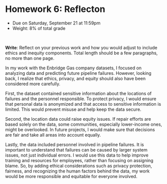 # Homework 6: Reflecton

- Due on Saturday, September 21 at 11:59pm
- Weight: 8% of total grade

<br>

**Write**: Reflect on your previous work and how you would adjust to include ethics and inequity components. Total length should be a few paragraphs, no more than one page.

In my work with the Enbridge Gas company datasets, I focused on analyzing data and predicting future pipeline failures. However, looking back, I realize that ethics, privacy, and equity should also have been considered more carefully.

First, the dataset contained sensitive information about the locations of failures and the personnel responsible. To protect privacy, I would ensure that personal data is anonymized and that access to sensitive information is limited. This would prevent misuse and help keep the data secure.

Second, the location data could raise equity issues. If repair efforts are based solely on the data, some communities, especially lower-income ones, might be overlooked. In future projects, I would make sure that decisions are fair and take all areas into account equally.

Lastly, the data included personnel involved in pipeline failures. It is important to understand that failures can be caused by larger system issues, not just individual errors. I would use this data to help improve training and resources for employees, rather than focusing on assigning blame.
So, by adding ethical considerations such as privacy protection, fairness, and recognizing the human factors behind the data, my work would be more responsible and equitable for everyone involved.
